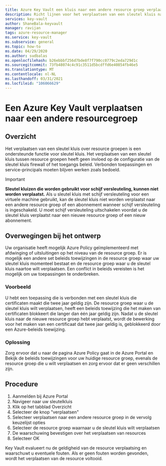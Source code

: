 ```yaml
---
title: Azure Key Vault een kluis naar een andere resource groep verplaatsen | Microsoft Docs
description: Richt lijnen voor het verplaatsen van een sleutel kluis naar een andere resource groep.
services: key-vault
author: ShaneBala-keyvault
manager: ravijan
tags: azure-resource-manager
ms.service: key-vault
ms.subservice: general
ms.topic: how-to
ms.date: 04/29/2020
ms.author: sudbalas
ms.openlocfilehash: b26ebbbf256d7bde8f7f790cc0779c2eda729d1c
ms.sourcegitcommit: 73fb48074c4c91c3511d5bcdffd6e40854fb46e5
ms.translationtype: MT
ms.contentlocale: nl-NL
ms.lasthandoff: 03/31/2021
ms.locfileid: "106066629"
---
```

# <a name="moving-an-azure-key-vault-across-resource-groups"></a>Een Azure Key Vault verplaatsen naar een andere resourcegroep

## <a name="overview"></a>Overzicht

Het verplaatsen van een sleutel kluis over resource groepen is een ondersteunde functie voor sleutel kluis. Het verplaatsen van een sleutel kluis tussen resource groepen heeft geen invloed op de configuratie van de sleutel kluis firewall of het toegangs beleid. Verbonden toepassingen en service-principals moeten blijven werken zoals bedoeld.

> [!IMPORTANT]
> **Sleutel kluizen die worden gebruikt voor schijf versleuteling, kunnen niet worden verplaatst.**
> Als u sleutel kluis met schijf versleuteling voor een virtuele machine gebruikt, kan de sleutel kluis niet worden verplaatst naar een andere resource groep of een abonnement wanneer schijf versleuteling is ingeschakeld. U moet schijf versleuteling uitschakelen voordat u de sleutel kluis verplaatst naar een nieuwe resource groep of een nieuw abonnement. 

## <a name="design-considerations"></a>Overwegingen bij het ontwerp

Uw organisatie heeft mogelijk Azure Policy geïmplementeerd met afdwinging of uitsluitingen op het niveau van de resource groep. Er is mogelijk een andere set beleids toewijzingen in de resource groep waar uw sleutel kluis momenteel bestaat en de resource groep waar u de sleutel kluis naartoe wilt verplaatsen. Een conflict in beleids vereisten is het mogelijk om uw toepassingen te onderbreken.

### <a name="example"></a>Voorbeeld

U hebt een toepassing die is verbonden met een sleutel kluis die certificaten maakt die twee jaar geldig zijn. De resource groep waar u de sleutel kluis wilt verplaatsen, heeft een beleids toewijzing die het maken van certificaten blokkeert die langer dan één jaar geldig zijn. Nadat u de sleutel kluis naar de nieuwe resource groep hebt verplaatst, wordt de bewerking voor het maken van een certificaat dat twee jaar geldig is, geblokkeerd door een Azure-beleids toewijzing.

### <a name="solution"></a>Oplossing

Zorg ervoor dat u naar de pagina Azure Policy gaat in de Azure Portal en Bekijk de beleids toewijzingen voor uw huidige resource groep, evenals de resource groep die u wilt verplaatsen en zorg ervoor dat er geen verschillen zijn.

## <a name="procedure"></a>Procedure

1. Aanmelden bij Azure Portal
2. Navigeer naar uw sleutelkluis
3. Klik op het tabblad Overzicht
4. Selecteer de knop "verplaatsen"
5. Selecteer verplaatsen naar een andere resource groep in de vervolg keuzelijst opties
6. Selecteer de resource groep waarnaar u de sleutel kluis wilt verplaatsen
7. De waarschuwing bevestigen over het verplaatsen van resources
8. Selecteer OK

Key Vault evalueert nu de geldigheid van de resource verplaatsing en waarschuwt u eventuele fouten. Als er geen fouten worden gevonden, wordt het verplaatsen van de resource voltooid. 

